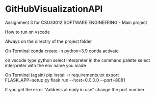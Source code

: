 # GitHubVisualizationAPI
Assignment 3 for CSU33012 SOFTWARE ENGINEERING - Main project

How to run on vscode

Always on the directry of the project folder

On Terminal 
  conda create -n <env name you want to make> python=3.9
  conda activate <env name you jast made>

on vscode
  type python select interpreter in the command palette
  select interpreter with the env name you made
  
On Terminal (again)
  pip install -r requirements.txt
  export FLASK_APP=setup.py
  flask run --host=0.0.0.0 --port=8081
  
If you get the error "Address already in use"
  change the port number
